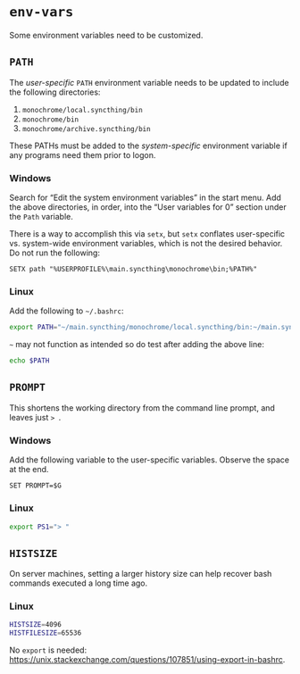 # `env-vars`

Some environment variables need to be customized.

## `PATH`

The *user-specific* `PATH` environment variable needs to be updated to include the following directories:

1. `monochrome/local.syncthing/bin`
2. `monochrome/bin`
3. `monochrome/archive.syncthing/bin`

These PATHs must be added to the *system-specific* environment variable if any programs need them prior to logon.

### Windows

Search for “Edit the system environment variables” in the start menu. Add the above directories, in order, into the “User variables for 0” section under the `Path` variable.

There is a way to accomplish this via `setx`, but `setx` conflates user-specific vs. system-wide environment variables, which is not the desired behavior. Do not run the following:

```batch
SETX path "%USERPROFILE%\main.syncthing\monochrome\bin;%PATH%"
```

### Linux

Add the following to `~/.bashrc`:

```bash
export PATH="~/main.syncthing/monochrome/local.syncthing/bin:~/main.syncthing/monochrome/bin:~/main.syncthing/monochrome/archive.syncthing/bin:$PATH"
```

`~` may not function as intended so do test after adding the above line:

```bash
echo $PATH
```

## `PROMPT`

This shortens the working directory from the command line prompt, and leaves just `> `.

### Windows

Add the following variable to the user-specific variables. Observe the space at the end.

```batch
SET PROMPT=$G 
```

### Linux

```bash
export PS1="> "
```

## `HISTSIZE`

On server machines, setting a larger history size can help recover bash commands executed a long time ago.

### Linux

```bash
HISTSIZE=4096
HISTFILESIZE=65536
```

No `export` is needed: <https://unix.stackexchange.com/questions/107851/using-export-in-bashrc>.
